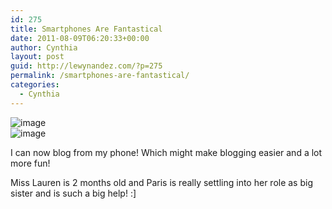 ```yaml
---
id: 275
title: Smartphones Are Fantastical
date: 2011-08-09T06:20:33+00:00
author: Cynthia
layout: post
guid: http://lewynandez.com/?p=275
permalink: /smartphones-are-fantastical/
categories:
  - Cynthia
---
```

<img style="display:block;margin-right:auto;margin-left:auto;" alt="image" src="http://i0.wp.com/lewynandez.com/wp-content/uploads/2011/08/wpid-IMG_4689.jpg?w=793" data-recalc-dims="1" />

<img style="display:block;margin-right:auto;margin-left:auto;" alt="image" src="http://i2.wp.com/lewynandez.com/wp-content/uploads/2011/08/wpid-IMG_4952.jpg?w=793" data-recalc-dims="1" />

I can now blog from my phone! Which might make blogging easier and a lot more fun! 

Miss Lauren is 2 months old and Paris is really settling into her role as big  sister and is such a big help! :]